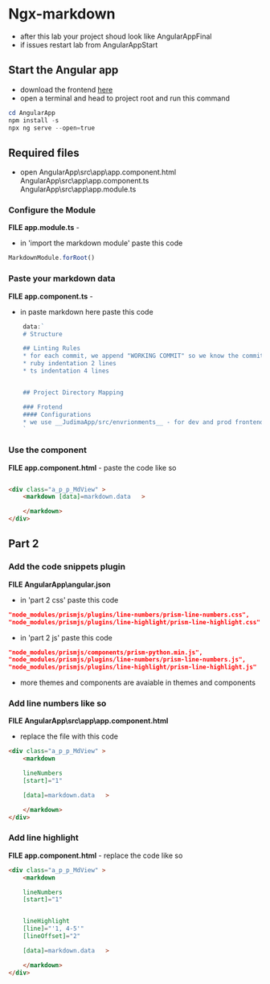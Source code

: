 
# Ngx-markdown
* after this lab your project shoud look like AngularAppFinal
* if issues restart lab from AngularAppStart

## Start the Angular app
* download the frontend [here](https://downgit.github.io/#/home?url=https://github.com/WindMillCode/Facebook_Project/tree/master/AngularApp)
* open a terminal and head to project root and run this command
```ps1
cd AngularApp
npm install -s
npx ng serve --open=true
```


## Required files
* open
AngularApp\src\app\app.component.html
AngularApp\src\app\app.component.ts
AngularApp\src\app\app.module.ts


### Configure the Module

__FILE app.module.ts__ -

* in 'import the markdown module' paste this code
```ts
MarkdownModule.forRoot()
```

### Paste your markdown data
__FILE app.component.ts__ -

* in paste markdown here paste this code

```ts
	data:`
	# Structure

	## Linting Rules
	* for each commit, we append "WORKING COMMIT" so we know the commit is free of bugs
	* ruby indentation 2 lines
	* ts indentation 4 lines


	## Project Directory Mapping

	### Frotend
	#### Configurations
	* we use __JudimaApp/src/envrionments__ - for dev and prod frontend configurations we includes configuations for features in the app
	`
```

### Use the component

__FILE app.component.html__ -
paste the code like so
```html

<div class="a_p_p_MdView" >
    <markdown [data]=markdown.data   >

    </markdown>
</div>


```
## Part 2
### Add the code snippets plugin
__FILE AngularApp\angular.json__
* in 'part 2 css' paste this code
```json
"node_modules/prismjs/plugins/line-numbers/prism-line-numbers.css",
"node_modules/prismjs/plugins/line-highlight/prism-line-highlight.css"
```

* in  'part 2 js' paste this code
```json
"node_modules/prismjs/components/prism-python.min.js",
"node_modules/prismjs/plugins/line-numbers/prism-line-numbers.js",
"node_modules/prismjs/plugins/line-highlight/prism-line-highlight.js"
```

* more themes and components are avaiable in themes and components


### Add line numbers like so
__FILE AngularApp\src\app\app.component.html__

* replace the file with this code
```html
<div class="a_p_p_MdView" >
    <markdown

    lineNumbers
    [start]="1"

    [data]=markdown.data   >

    </markdown>
</div>

```

### Add line highlight
__FILE app.component.html__ -
replace the code like so
```html
<div class="a_p_p_MdView" >
    <markdown

    lineNumbers
    [start]="1"


    lineHighlight
    [line]="'1, 4-5'"
    [lineOffset]="2"

    [data]=markdown.data   >

    </markdown>
</div>

```
